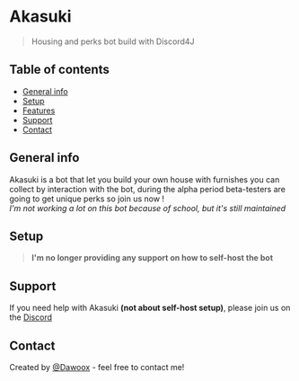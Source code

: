 # Akasuki
> Housing and perks bot build with Discord4J

## Table of contents
* [General info](#general-info)
* [Setup](#setup)
* [Features](#features)
* [Support](#support)
* [Contact](#contact)

## General info
Akasuki is a bot that let you build your own house with furnishes you can collect
by interaction with the bot, during the alpha period beta-testers are going 
to get unique perks so join us now ! <br>
_I'm not working a lot on this bot because of school, but it's still maintained_
	
## Setup  
> **I'm no longer providing any support on how to self-host the bot**

## Support
If you need help with Akasuki **(not about self-host setup)**, please join us on the [Discord](https://discord.com/invite/973paeN)

## Contact
Created by [@Dawoox](https://www.github.com/dawoox) - feel free to contact me!
